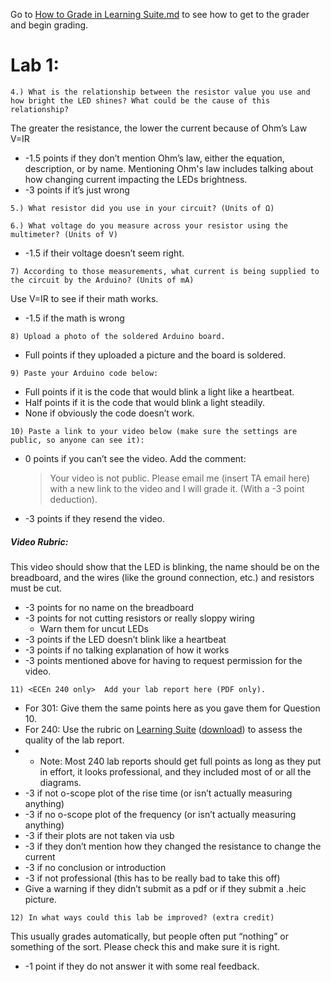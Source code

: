 Go to [How to Grade in Learning Suite.md](/resources/How-to-Grade-in-Learning-Suite.md) to see how to get to the grader and begin grading. 

# Lab 1:

```4.) What is the relationship between the resistor value you use and how bright the LED shines? What could be the cause of this relationship?```

The greater the resistance, the lower the current because of Ohm’s Law V=IR
- -1.5 points if they don’t mention Ohm’s law, either the equation, description, or by name. Mentioning Ohm's law includes talking about how changing current impacting the LEDs brightness. 
- -3 points if it’s just wrong

```5.) What resistor did you use in your circuit? (Units of Ω)```

```6.) What voltage do you measure across your resistor using the multimeter? (Units of V)```

- -1.5 if their voltage doesn’t seem right.

```7) According to those measurements, what current is being supplied to the circuit by the Arduino? (Units of mA)```

Use V=IR to see if their math works. 
- -1.5 if the math is wrong
  
```8) Upload a photo of the soldered Arduino board.```

- Full points if they uploaded a picture and the board is soldered.

```9) Paste your Arduino code below:```
- Full points if it is the code that would blink a light like a heartbeat.
- Half points if it is the code that would blink a light steadily.
- None if obviously the code doesn’t work.

```10) Paste a link to your video below (make sure the settings are public, so anyone can see it):```
- 0 points if you can’t see the video. Add the comment:
  > Your video is not public. Please email me (insert TA email here) with a new link to the video and I will grade it. (With a -3 point deduction).
- -3 points if they resend the video.
##### Video Rubric:
This video should show that the LED is blinking, the name should be on the breadboard, and the wires (like the ground connection, etc.) and resistors must be cut.
- -3 points for no name on the breadboard
- -3 points for not cutting resistors or really sloppy wiring
  - Warn them for uncut LEDs
- -3 points if the LED doesn’t blink like a heartbeat
- -3 points if no talking explanation of how it works
- -3 points mentioned above for having to request permission for the video. 

```11) <ECEn 240 only>  Add your lab report here (PDF only).```
- For 301: Give them the same points here as you gave them for Question 10.
- For 240: Use the rubric on [Learning Suite](https://learningsuite.byu.edu/.YoSI/cid-d8RgIfkKFPjI/student/pages/page/id-vIiK) ([download](https://learningsuite.byu.edu/plugins/Upload/fileDownload.php?fileId=ef461b1e-VYl2-sVTP-k6w8-Qn4514eda56c)) to assess the quality of the lab report. 
- - Note: Most 240 lab reports should get full points as long as they put in effort, it looks professional, and they included most of or all the diagrams. 
- -3 if not o-scope plot of the rise time (or isn’t actually measuring anything)
- -3 if no o-scope plot of the frequency (or isn’t actually measuring anything)
- -3 if their plots are not taken via usb
- -3 if they don’t mention how they changed the resistance to change the current
- -3 if no conclusion or introduction
- -3 if not professional (this has to be really bad to take this off)
- Give a warning if they didn’t submit as a pdf or if they submit a .heic picture.

```12) In what ways could this lab be improved? (extra credit)```

This usually grades automatically, but people often put “nothing” or something of the sort. Please check this and make sure it is right.  
- -1 point if they do not answer it with some real feedback. 
